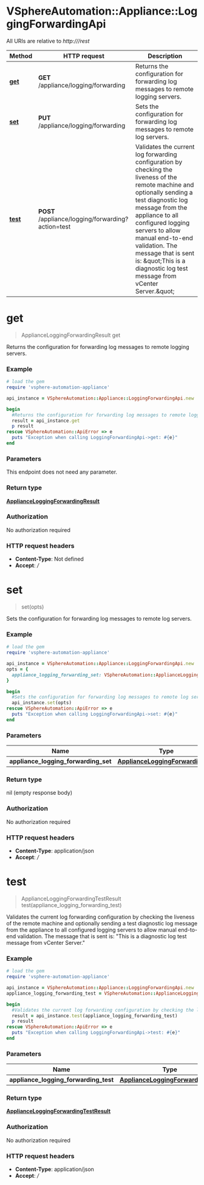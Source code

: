 # VSphereAutomation::Appliance::LoggingForwardingApi

All URIs are relative to *http:///rest*

Method | HTTP request | Description
------------- | ------------- | -------------
[**get**](LoggingForwardingApi.md#get) | **GET** /appliance/logging/forwarding | Returns the configuration for forwarding log messages to remote logging servers.
[**set**](LoggingForwardingApi.md#set) | **PUT** /appliance/logging/forwarding | Sets the configuration for forwarding log messages to remote log servers.
[**test**](LoggingForwardingApi.md#test) | **POST** /appliance/logging/forwarding?action&#x3D;test | Validates the current log forwarding configuration by checking the liveness of the remote machine and optionally sending a test diagnostic log message from the appliance to all configured logging servers to allow manual end-to-end validation. The message that is sent is: \&quot;This is a diagnostic log test message from vCenter Server.\&quot;


# **get**
> ApplianceLoggingForwardingResult get

Returns the configuration for forwarding log messages to remote logging servers.

### Example
```ruby
# load the gem
require 'vsphere-automation-appliance'

api_instance = VSphereAutomation::Appliance::LoggingForwardingApi.new

begin
  #Returns the configuration for forwarding log messages to remote logging servers.
  result = api_instance.get
  p result
rescue VSphereAutomation::ApiError => e
  puts "Exception when calling LoggingForwardingApi->get: #{e}"
end
```

### Parameters
This endpoint does not need any parameter.

### Return type

[**ApplianceLoggingForwardingResult**](ApplianceLoggingForwardingResult.md)

### Authorization

No authorization required

### HTTP request headers

 - **Content-Type**: Not defined
 - **Accept**: */*



# **set**
> set(opts)

Sets the configuration for forwarding log messages to remote log servers.

### Example
```ruby
# load the gem
require 'vsphere-automation-appliance'

api_instance = VSphereAutomation::Appliance::LoggingForwardingApi.new
opts = {
  appliance_logging_forwarding_set: VSphereAutomation::ApplianceLoggingForwardingSet.new # ApplianceLoggingForwardingSet | 
}

begin
  #Sets the configuration for forwarding log messages to remote log servers.
  api_instance.set(opts)
rescue VSphereAutomation::ApiError => e
  puts "Exception when calling LoggingForwardingApi->set: #{e}"
end
```

### Parameters

Name | Type | Description  | Notes
------------- | ------------- | ------------- | -------------
 **appliance_logging_forwarding_set** | [**ApplianceLoggingForwardingSet**](ApplianceLoggingForwardingSet.md)|  | [optional] 

### Return type

nil (empty response body)

### Authorization

No authorization required

### HTTP request headers

 - **Content-Type**: application/json
 - **Accept**: */*



# **test**
> ApplianceLoggingForwardingTestResult test(appliance_logging_forwarding_test)

Validates the current log forwarding configuration by checking the liveness of the remote machine and optionally sending a test diagnostic log message from the appliance to all configured logging servers to allow manual end-to-end validation. The message that is sent is: \"This is a diagnostic log test message from vCenter Server.\"

### Example
```ruby
# load the gem
require 'vsphere-automation-appliance'

api_instance = VSphereAutomation::Appliance::LoggingForwardingApi.new
appliance_logging_forwarding_test = VSphereAutomation::ApplianceLoggingForwardingTest.new # ApplianceLoggingForwardingTest | 

begin
  #Validates the current log forwarding configuration by checking the liveness of the remote machine and optionally sending a test diagnostic log message from the appliance to all configured logging servers to allow manual end-to-end validation. The message that is sent is: \"This is a diagnostic log test message from vCenter Server.\"
  result = api_instance.test(appliance_logging_forwarding_test)
  p result
rescue VSphereAutomation::ApiError => e
  puts "Exception when calling LoggingForwardingApi->test: #{e}"
end
```

### Parameters

Name | Type | Description  | Notes
------------- | ------------- | ------------- | -------------
 **appliance_logging_forwarding_test** | [**ApplianceLoggingForwardingTest**](ApplianceLoggingForwardingTest.md)|  | 

### Return type

[**ApplianceLoggingForwardingTestResult**](ApplianceLoggingForwardingTestResult.md)

### Authorization

No authorization required

### HTTP request headers

 - **Content-Type**: application/json
 - **Accept**: */*



